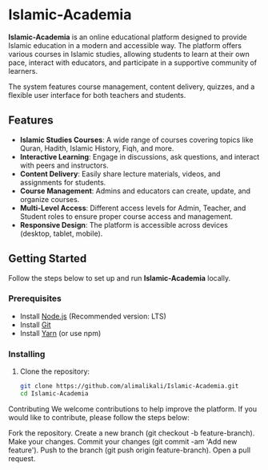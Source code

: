 # Islamic-Academia

**Islamic-Academia** is an online educational platform designed to provide Islamic education in a modern and accessible way. The platform offers various courses in Islamic studies, allowing students to learn at their own pace, interact with educators, and participate in a supportive community of learners. 

The system features course management, content delivery, quizzes, and a flexible user interface for both teachers and students.

## Features

- **Islamic Studies Courses**: A wide range of courses covering topics like Quran, Hadith, Islamic History, Fiqh, and more.
- **Interactive Learning**: Engage in discussions, ask questions, and interact with peers and instructors.
- **Content Delivery**: Easily share lecture materials, videos, and assignments for students.
- **Course Management**: Admins and educators can create, update, and organize courses.
- **Multi-Level Access**: Different access levels for Admin, Teacher, and Student roles to ensure proper course access and management.
- **Responsive Design**: The platform is accessible across devices (desktop, tablet, mobile).

## Getting Started

Follow the steps below to set up and run **Islamic-Academia** locally.

### Prerequisites

- Install [Node.js](https://nodejs.org/) (Recommended version: LTS)
- Install [Git](https://git-scm.com/)
- Install [Yarn](https://classic.yarnpkg.com/en/docs/install/) (or use npm)

### Installing

1. Clone the repository:

   ```bash
   git clone https://github.com/alimalikali/Islamic-Academia.git
   cd Islamic-Academia
Contributing
We welcome contributions to help improve the platform. If you would like to contribute, please follow the steps below:

Fork the repository.
Create a new branch (git checkout -b feature-branch).
Make your changes.
Commit your changes (git commit -am 'Add new feature').
Push to the branch (git push origin feature-branch).
Open a pull request.
